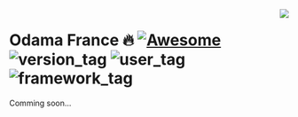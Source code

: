 <img src="https://zupimages.net/up/22/28/exo5.png" align="right" />

# Odama France 🔥 [![Awesome](https://cdn.jsdelivr.net/gh/sindresorhus/awesome@d7305f38d29fed78fa85652e3a63e154dd8e8829/media/badge.svg)](https://github.com/SkyX-ID-FR/Odama-France#readme) ![version_tag](https://img.shields.io/badge/Version-BETA-green) ![user_tag](https://img.shields.io/badge/User-10K-red) ![framework_tag](https://img.shields.io/badge/Framework-NextJS-blue) 

Comming soon...
